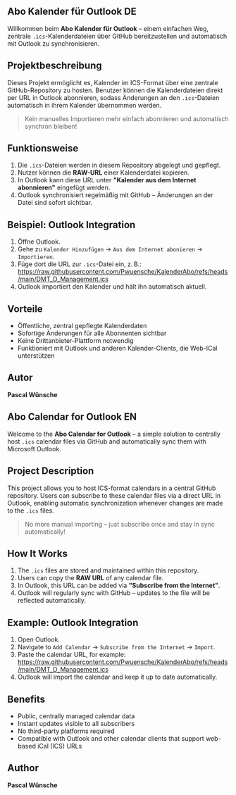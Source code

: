 ## Abo Kalender für Outlook DE

Willkommen beim **Abo Kalender für Outlook** – einem einfachen Weg, zentrale `.ics`-Kalenderdateien über GitHub bereitzustellen und automatisch mit Outlook zu synchronisieren.

## Projektbeschreibung

Dieses Projekt ermöglicht es, Kalender im ICS-Format über eine zentrale GitHub-Repository zu hosten. Benutzer können die Kalenderdateien direkt per URL in Outlook abonnieren, sodass Änderungen an den `.ics`-Dateien automatisch in ihrem Kalender übernommen werden.

> Kein manuelles Importieren mehr einfach abonnieren und automatisch synchron bleiben!

## Funktionsweise

1. Die `.ics`-Dateien werden in diesem Repository abgelegt und gepflegt.
2. Nutzer können die **RAW-URL** einer Kalenderdatei kopieren.
3. In Outlook kann diese URL unter **"Kalender aus dem Internet abonnieren"** eingefügt werden.
4. Outlook synchronisiert regelmäßig mit GitHub – Änderungen an der Datei sind sofort sichtbar.

## Beispiel: Outlook Integration

1. Öffne Outlook.
2. Gehe zu `Kalender Hinzufügen` → `Aus dem Internet abonieren` → `Importieren`.
3. Füge dort die URL zur `.ics`-Datei ein, z. B.: https://raw.githubusercontent.com/Pwuensche/KalenderAbo/refs/heads/main/DMT_D_Management.ics
4. Outlook importiert den Kalender und hält ihn automatisch aktuell.

## Vorteile

- Öffentliche, zentral gepflegte Kalenderdaten
- Sofortige Änderungen für alle Abonnenten sichtbar
- Keine Drittanbieter-Plattform notwendig
- Funktioniert mit Outlook und anderen Kalender-Clients, die Web-ICal unterstützen

## Autor

**Pascal Wünsche**

## Abo Calendar for Outlook EN

Welcome to the **Abo Calendar for Outlook** – a simple solution to centrally host `.ics` calendar files via GitHub and automatically sync them with Microsoft Outlook.

## Project Description

This project allows you to host ICS-format calendars in a central GitHub repository. Users can subscribe to these calendar files via a direct URL in Outlook, enabling automatic synchronization whenever changes are made to the `.ics` files.

> No more manual importing – just subscribe once and stay in sync automatically!

## How It Works

1. The `.ics` files are stored and maintained within this repository.
2. Users can copy the **RAW URL** of any calendar file.
3. In Outlook, this URL can be added via **"Subscribe from the Internet"**.
4. Outlook will regularly sync with GitHub – updates to the file will be reflected automatically.

## Example: Outlook Integration

1. Open Outlook.
2. Navigate to `Add Calendar` → `Subscribe from the Internet` → `Import`.
3. Paste the calendar URL, for example: https://raw.githubusercontent.com/Pwuensche/KalenderAbo/refs/heads/main/DMT_D_Management.ics
4. Outlook will import the calendar and keep it up to date automatically.

## Benefits

- Public, centrally managed calendar data
- Instant updates visible to all subscribers
- No third-party platforms required
- Compatible with Outlook and other calendar clients that support web-based iCal (ICS) URLs

## Author

**Pascal Wünsche**




